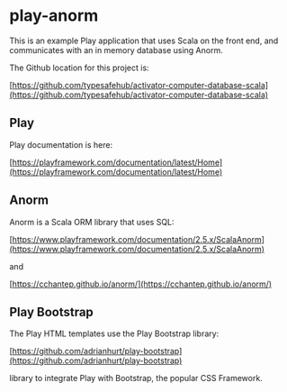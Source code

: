 # play-anorm

This is an example Play application that uses Scala on the front end, and communicates with an in memory database using Anorm.

The Github location for this project is:

[https://github.com/typesafehub/activator-computer-database-scala](https://github.com/typesafehub/activator-computer-database-scala)

## Play

Play documentation is here:

[https://playframework.com/documentation/latest/Home](https://playframework.com/documentation/latest/Home)

## Anorm

Anorm is a Scala ORM library that uses SQL:

[https://www.playframework.com/documentation/2.5.x/ScalaAnorm](https://www.playframework.com/documentation/2.5.x/ScalaAnorm)

and

[https://cchantep.github.io/anorm/](https://cchantep.github.io/anorm/)

## Play Bootstrap

The Play HTML templates use the Play Bootstrap library:

[https://github.com/adrianhurt/play-bootstrap](https://github.com/adrianhurt/play-bootstrap)

library to integrate Play with Bootstrap, the popular CSS Framework.


